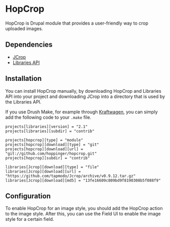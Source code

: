 # HopCrop

HopCrop is Drupal module that provides a user-friendly way to crop uploaded
images.

## Dependencies

* [JCrop](http://deepliquid.com/content/Jcrop.html)
* [Libraries API](http://drupal.org/project/libraries)

## Installation

You can install HopCrop manually, by downloading HopCrop and Libraries API into
your project and downloading JCrop into a directory that is used by the
Libraries API.

If you use Drush Make, for example through [Kraftwagen](http://kraftwagen.org),
you can simply add the following code to your `.make` file.

    projects[libraries][version] = "2.1"
    projects[libraries][subdir] = "contrib"

    projects[hopcrop][type] = "module"
    projects[hopcrop][download][type] = "git"
    projects[hopcrop][download][url] = "git://github.com/hoppinger/hopcrop.git"
    projects[hopcrop][subdir] = "contrib"

    libraries[Jcrop][download][type] = "file"
    libraries[Jcrop][download][url] = "https://github.com/tapmodo/Jcrop/archive/v0.9.12.tar.gz"
    libraries[Jcrop][download][md5] = "13fe16609c809bd9f8190308b5f088f9"

## Configuration

To enable HopCrop for an image style, you should add the HopCrop action to the
image style. After this, you can use the Field UI to enable the image style for
a certain field.
